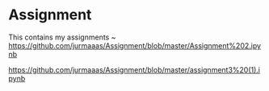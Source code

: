 # Assignment
This contains my assignments ~
https://github.com/jurmaaas/Assignment/blob/master/Assignment%202.ipynb

https://github.com/jurmaaas/Assignment/blob/master/assignment3%20(1).ipynb
